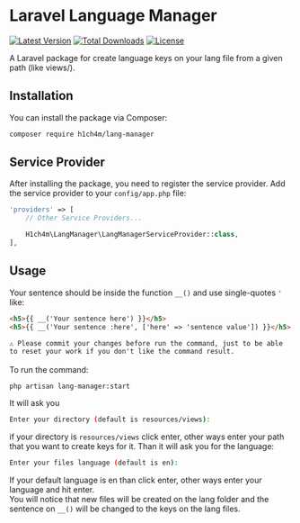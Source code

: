 # Laravel Language Manager

[![Latest Version](https://img.shields.io/packagist/v/h1ch4m/lang-manager.svg?style=flat-square)](https://packagist.org/packages/h1ch4m/lang-manager)
[![Total Downloads](https://img.shields.io/packagist/dt/h1ch4m/lang-manager.svg?style=flat-square)](https://packagist.org/packages/h1ch4m/lang-manager)
[![License](https://img.shields.io/badge/license-MIT-brightgreen.svg?style=flat-square)](LICENSE.md)

A Laravel package for create language keys on your lang file from a given path (like views/).

## Installation

You can install the package via Composer:

```bash
composer require h1ch4m/lang-manager
```
## Service Provider
After installing the package, you need to register the service provider. Add the service provider to your `config/app.php` file:

```php
'providers' => [
    // Other Service Providers...

    H1ch4m\LangManager\LangManagerServiceProvider::class,
],
```

## Usage

Your sentence should be inside the function ``__()`` and use single-quotes ``'`` like:

```html
<h5>{{ __('Your sentence here') }}</h5>
<h5>{{ __('Your sentence :here', ['here' => 'sentence value']) }}</h5>
```

``⚠️ Please commit your changes before run the command, just to be able to reset your work if you don't like the command result.``
<br>
<br>
To run the command:

```bash
php artisan lang-manager:start
```
It will ask you
```bash
Enter your directory (default is resources/views):
```
if your directory is ``resources/views`` click enter, other ways enter your path that you want to create keys for it.
Than it will ask you for the language:
```bash
Enter your files language (default is en):
```
If your default language is en than click enter, other ways enter your language and hit enter.
<br>
You will notice that new files will be created on the lang folder and the sentence on ``__()`` will be changed to the keys on the lang files.
